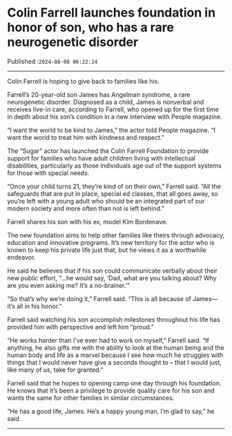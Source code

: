 # Colin Farrell launches foundation in honor of son, who has a rare neurogenetic disorder

Published :`2024-08-08 06:22:24`

---

Colin Farrell is hoping to give back to families like his.

Farrell’s 20-year-old son James has Angelman syndrome, a rare neurogenetic disorder. Diagnosed as a child, James is nonverbal and receives live-in care, according to Farrell, who opened up for the first time in depth about his son’s condition in a new interview with People magazine.

“I want the world to be kind to James,” the actor told People magazine. “I want the world to treat him with kindness and respect.”

The “Sugar” actor has launched the Colin Farrell Foundation to provide support for families who have adult children living with intellectual disabilities, particularly as those individuals age out of the support systems for those with special needs.

“Once your child turns 21, they’re kind of on their own,” Farrell said. “All the safeguards that are put in place, special ed classes, that all goes away, so you’re left with a young adult who should be an integrated part of our modern society and more often than not is left behind.”

Farrell shares his son with his ex, model Kim Bordenave.

The new foundation aims to help other families like theirs through advocacy, education and innovative programs. It’s new territory for the actor who is known to keep his private life just that, but he views it as a worthwhile endeavor.

He said he believes that if his son could communicate verbally about their new public effort, “…he would say, ‘Dad, what are you talking about? Why are you even asking me? It’s a no-brainer.’”

“So that’s why we’re doing it,” Farrell said. “This is all because of James— it’s all in his honor.”

Farrell said watching his son accomplish milestones throughout his life has provided him with perspective and left him “proud.”

“He works harder than I’ve ever had to work on myself,” Farrell said. “If anything, he also gifts me with the ability to look at the human being and the human body and life as a marvel because I see how much he struggles with things that I would never have give a seconds thought to – that I would just, like many of us, take for granted.”

Farrell said that he hopes to opening camp one day through his foundation. He knows that it’s been a privilege to provide quality care for his son and wants the same for other families in similar circumstances.

“He has a good life, James. He’s a happy young man, I’m glad to say,” he said.

---

